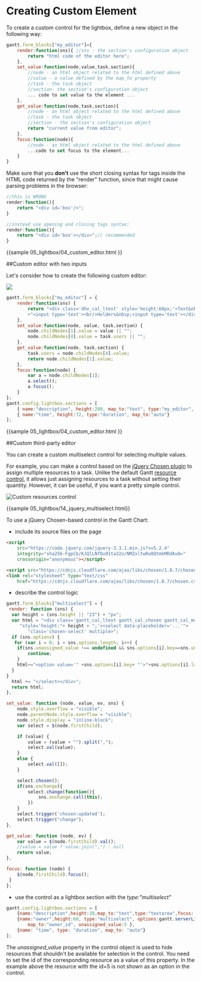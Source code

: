 Creating Custom Element
===================================

To create  a custom control for the lightbox, define a new object in the following way:

~~~js
gantt.form_blocks["my_editor"]={
	render:function(sns){ //sns - the section's configuration object
		return "html code of the editor here";
	},
	set_value:function(node,value,task,section){
		//node - an html object related to the html defined above
		//value - a value defined by the map_to property
		//task - the task object
        //section- the section's configuration object
		... code to set value to the element ...
	},
	get_value:function(node,task,section){
		//node - an html object related to the html defined above
		//task - the task object
        //section - the section's configuration object
		return "current value from editor";
	},
	focus:function(node){
		//node - an html object related to the html defined above
		...code to set focus to the element...
	}
}
~~~

Make sure that you **don't** use the short closing syntax for tags inside the HTML code 
returned by the "render" function, since that might cause parsing problems in the browser:

~~~js
//this is WRONG
render:function(){
	return "<div id='box'/>";
}

//instead use opening and closing tags syntax:
render:function(){
    return "<div id='box'></div>";// recommended
}
~~~

{{sample
	05_lightbox/04_custom_editor.html
}}

##Custom editor with two inputs

Let's consider how to create the following custom editor:

<img src="desktop/custom_lightbox_editor.png"/>
	

~~~js
gantt.form_blocks["my_editor"] = {
	render:function(sns) {
		return "<div class='dhx_cal_ltext' style='height:60px;'>Text&nbsp;"
        +"<input type='text'><br/>Holders&nbsp;<input type='text'></div>";
	},
	set_value:function(node, value, task,section) {
		node.childNodes[1].value = value || "";
		node.childNodes[4].value = task.users || "";
	},
	get_value:function(node, task,section) {
		task.users = node.childNodes[4].value;
		return node.childNodes[1].value;
	},
	focus:function(node) {
		var a = node.childNodes[1];
		a.select();
		a.focus();
	}
};
gantt.config.lightbox.sections = [
	{ name:"description", height:200, map_to:"text", type:"my_editor", focus:true},
	{ name:"time", height:72, type:"duration", map_to:"auto"}
];
~~~

{{sample
	05_lightbox/04_custom_editor.html
}}

##Custom third-party editor

You can create a custom multiselect control for selecting multiple values. 

For example, you can make a control based on the [jQuery Chosen plugin](https://harvesthq.github.io/chosen/) to assign multiple resources to a task.
Unlike the default Gantt [resource control](desktop/resources.md), it allows just assigning resources to a task without setting their quantity. However, it can be useful, if you want a pretty simple control.

![Custom resources control](desktop/custom_resources_control.png)

{{sample 05_lightbox/14_jquery_multiselect.html}}


To use a jQuery Chosen-based control in the Gantt Chart:

- include its source files on the page

~~~html
<script
	src="https://code.jquery.com/jquery-3.3.1.min.js?v=5.2.4"
	integrity="sha256-FgpCb/KJQlLNfOu91ta32o/NMZxltwRo8QtmkMRdAu8="
	crossorigin="anonymous"></script>

<script src="https://cdnjs.cloudflare.com/ajax/libs/chosen/1.8.7/chosen.jquery.js?v=5.2.4"></script>
<link rel="stylesheet" type="text/css" 
	href="https://cdnjs.cloudflare.com/ajax/libs/chosen/1.8.7/chosen.css?v=5.2.4">
~~~

- describe the control logic

~~~js
gantt.form_blocks["multiselect"] = {
 render: function (sns) {
  var height = (sns.height || "23") + "px";
  var html = "<div class='gantt_cal_ltext gantt_cal_chosen gantt_cal_multiselect'"+
	 "style='height:"+ height + ";'><select data-placeholder='...'"+
    	"class='chosen-select' multiple>";
  if (sns.options) {
   for (var i = 0; i < sns.options.length; i++) {
    if(sns.unassigned_value !== undefined && sns.options[i].key==sns.unassigned_value){
		continue;
	}
    html+="<option value='" +sns.options[i].key+ "'>"+sns.options[i].label+"</option>";
  }
}
  html += "</select></div>";
  return html;
},

set_value: function (node, value, ev, sns) {
	node.style.overflow = "visible";
	node.parentNode.style.overflow = "visible";
	node.style.display = "inline-block";
	var select = $(node.firstChild);

	if (value) {
		value = (value + "").split(",");
		select.val(value);
	}
	else {
		select.val([]);
	}

	select.chosen();
	if(sns.onchange){
		select.change(function(){
			sns.onchange.call(this);
		})
	}
	select.trigger('chosen:updated');
	select.trigger("change");
},

get_value: function (node, ev) {
	var value = $(node.firstChild).val();
	//value = value ? value.join(",") : null
	return value;
},

focus: function (node) {
	$(node.firstChild).focus();
 }
};
~~~

- use the control as a lightbox section with the *type:"multiselect"*

~~~js
gantt.config.lightbox.sections = [
	{name:"description",height:38,map_to:"text",type:"textarea",focus: true},
	{name:"owner",height:60, type:"multiselect", options:gantt.serverList("people"), 
    	map_to:"owner_id", unassigned_value:5 },
	{name: "time", type: "duration", map_to: "auto"}
];
~~~

The *unassigned_value* property in the control object is used to hide resources that shouldn't be available for selection in the control. You need to set the id of the corresponding resource as a value of this property.
In the example above the resource with the id=5 is not shown as an option in the control.